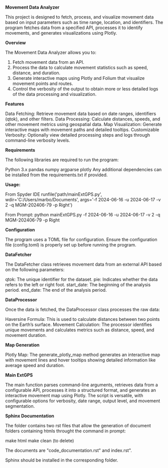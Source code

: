 **Movement Data Analyzer**

This project is designed to fetch, process, and visualize movement data based on input parameters such as time range, location, and identifiers. The program fetches data from a specified API, processes it to identify movements, and generates visualizations using Plotly.


**Overview**

The Movement Data Analyzer allows you to:

1. Fetch movement data from an API.
2. Process the data to calculate movement statistics such as speed, distance, and duration.
3. Generate interactive maps using Plotly and Folium that visualize movement points and routes.
4. Control the verbosity of the output to obtain more or less detailed logs of the data processing and visualization.


**Features**

Data Fetching: Retrieve movement data based on date ranges, identifiers (qtok), and other filters.
Data Processing: Calculate distances, speeds, and other movement metrics using geospatial data.
Map Visualization: Generate interactive maps with movement paths and detailed tooltips.
Customizable Verbosity: Optionally view detailed processing steps and logs through command-line verbosity levels.


**Requirements**

The following libraries are required to run the program:

Python 3.x
pandas
numpy
argparse
plotly
Any additional dependencies can be installed from the requirements.txt if provided.


**Usage:**

From Spyder IDE
runfile('path/mainExtGPS.py', wdir='C:/Users/marbo/Documents', args='-f 2024-06-16 -u 2024-06-17 -v 2 -q MGM-202406-79 -p Right')

From Prompt:
python mainExtGPS.py -f 2024-06-16 -u 2024-06-17 -v 2 -q MGM-202406-79 -p Right


**Configuration**

The program uses a TOML file for configuration. Ensure the configuration file (config.toml) is properly set up before running the program.


**DataFetcher**

The DataFetcher class retrieves movement data from an external API based on the following parameters:

qtok: The unique identifier for the dataset.
pie: Indicates whether the data refers to the left or right foot.
start_date: The beginning of the analysis period.
end_date: The end of the analysis period.


**DataProcessor**

Once the data is fetched, the DataProcessor class processes the raw data:

Haversine Formula: This is used to calculate distances between two points on the Earth’s surface.
Movement Calculation: The processor identifies unique movements and calculates metrics such as distance, speed, and movement duration.


**Map Generation**

Plotly Map:
The generate_plotly_map method generates an interactive map with movement lines and hover tooltips showing detailed information like average speed and duration.


**Main ExtGPS**

The main function parses command-line arguments, retrieves data from a configurable API, processes it into a structured format, and generates an interactive movement map using Plotly. The script is versatile, with configurable options for verbosity, date range, output level, and movement segmentation.

**Sphinx Documentation**

The folder contains two rst files that allow the generation of document folders containing htmls throught the command in prompt:

make html
make clean (to delete)

The documents are "code_documentation.rst" and index.rst".

Sphinx should be installed in the corresponding folder.
